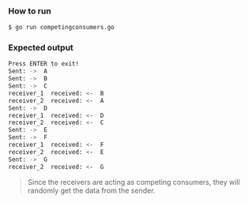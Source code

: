 ### How to run

```sh
$ go run competingconsumers.go 
```

### Expected output

```sh
Press ENTER to exit!
Sent: ->  A
Sent: ->  B
Sent: ->  C
receiver_1  received: <-  B
receiver_2  received: <-  A
Sent: ->  D
receiver_1  received: <-  D
receiver_2  received: <-  C
Sent: ->  E
Sent: ->  F
receiver_1  received: <-  F
receiver_2  received: <-  E
Sent: ->  G
receiver_2  received: <-  G
```

> Since the receivers are acting as competing consumers, they will randomly get the data from the sender.